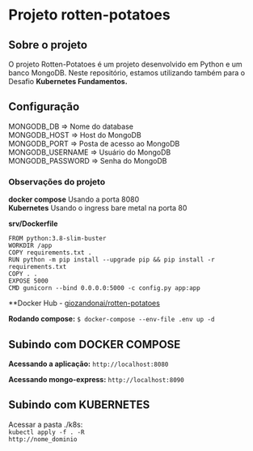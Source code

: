 # Projeto rotten-potatoes

## Sobre o projeto
O projeto Rotten-Potatoes é um projeto desenvolvido em Python e um banco MongoDB.
Neste repositório, estamos utilizando também para o Desafio **Kubernetes Fundamentos.**

## Configuração
MONGODB_DB => Nome do database<br>
MONGODB_HOST => Host do MongoDB<br>
MONGODB_PORT => Posta de acesso ao MongoDB<br>
MONGODB_USERNAME => Usuário do MongoDB<br>
MONGODB_PASSWORD => Senha do MongoDB<br>

### Observações do projeto
**docker compose** Usando a porta 8080<br>
**Kubernetes** Usando o ingress bare metal na porta 80<br>

**srv/Dockerfile**
```
FROM python:3.8-slim-buster
WORKDIR /app
COPY requirements.txt .
RUN python -m pip install --upgrade pip && pip install -r requirements.txt
COPY . .
EXPOSE 5000
CMD gunicorn --bind 0.0.0.0:5000 -c config.py app:app
```

**Docker Hub - [giozandonai/rotten-potatoes](https://hub.docker.com/u/giozandonai/rotten-potatoes)

**Rodando compose:**
`$ docker-compose --env-file .env up -d`

## Subindo com DOCKER COMPOSE
**Acessando a aplicação:**
`http://localhost:8080`

**Acessando mongo-express:**
`http://localhost:8090`

## Subindo com KUBERNETES
Acessar a pasta ./k8s:<br>
`kubectl apply -f . -R`<br>
`http://nome_dominio`<br>